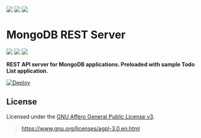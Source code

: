 ![](https://img.shields.io/github/forks/ClockworkSquirrel/node-mongo-rest-server.svg?style=for-the-badge)
![](https://img.shields.io/github/stars/ClockworkSquirrel/node-mongo-rest-server.svg?style=for-the-badge)
![](https://img.shields.io/github/last-commit/ClockworkSquirrel/node-mongo-rest-server.svg?style=for-the-badge)

# MongoDB REST Server
![](https://img.shields.io/david/ClockworkSquirrel/node-mongo-rest-server.svg?style=for-the-badge)
![](https://img.shields.io/snyk/vulnerabilities/github/ClockworkSquirrel/node-mongo-rest-server.svg?style=for-the-badge)
![](https://img.shields.io/github/license/ClockworkSquirrel/node-mongo-rest-server.svg?style=for-the-badge)

**REST API server for MongoDB applications. Preloaded with sample Todo List application.**

[![Deploy](https://www.herokucdn.com/deploy/button.svg)](https://heroku.com/deploy)

## License
Licensed under the [GNU Affero General Public License v3](LICENSE.txt).
> https://www.gnu.org/licenses/agpl-3.0.en.html
